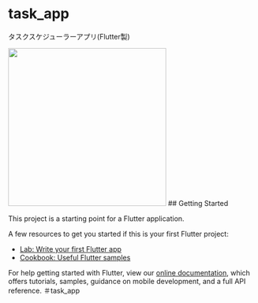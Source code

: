 # task_app

タスクスケジューラーアプリ(Flutter製)

<img src="![simulator_screenshot_D3D78391-D345-4A40-858C-D00AB554CA80](https://user-images.githubusercontent.com/45992316/98333427-11987080-2044-11eb-80fa-e29f035564da.png)" width="320px">
## Getting Started

This project is a starting point for a Flutter application.

A few resources to get you started if this is your first Flutter project:

- [Lab: Write your first Flutter app](https://flutter.dev/docs/get-started/codelab)
- [Cookbook: Useful Flutter samples](https://flutter.dev/docs/cookbook)

For help getting started with Flutter, view our
[online documentation](https://flutter.dev/docs), which offers tutorials,
samples, guidance on mobile development, and a full API reference.
＃task_app
